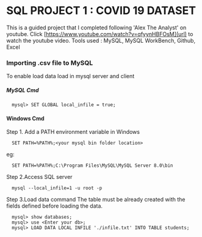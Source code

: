 # SQL PROJECT 1 : COVID 19 DATASET
This is a guided project that I completed following 'Alex The Analyst' on youtube. Click [https://www.youtube.com/watch?v=qfyynHBFOsM](url) to watch the youtube video.
Tools used : MySQL, MySQL WorkBench, Github, Excel

### Importing .csv file to MySQL
To enable load data load in mysql server and client
##### MySQL Cmd
```
  mysql> SET GLOBAL local_infile = true;
```

#### Windows Cmd
Step 1. Add a PATH environment variable in Windows 
```
  SET PATH=%PATH%;<your mysql bin folder location>
```
eg:
```
  SET PATH=%PATH%;C:\Program Files\MySQL\MySQL Server 8.0\bin
```

Step 2.Access SQL server
```
  mysql --local_infile=1 -u root -p
```

Step 3.Load data command
The table must be already created with the fields defined before loading the data.
```
  mysql> show databases;
  mysql> use <Enter your db>;
  mysql> LOAD DATA LOCAL INFILE './infile.txt' INTO TABLE students;
  
```
  
